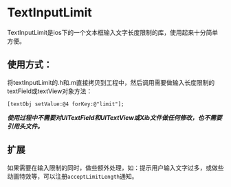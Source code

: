 TextInputLimit
==============
TextInputLimit是ios下的一个文本框输入文字长度限制的库，使用起来十分简单方便。

使用方式：
-----------

将textInputLimit的.h和.m直接拷贝到工程中，然后调用需要做输入长度限制的textField或textView对象方法：  
      
`[textObj setValue:@4 forKey:@"limit"];`        
         
         
***使用过程中不需要对UITextField和UITextView或Xib文件做任何修改，也不需要引用头文件。***

扩展
-----------
   
如果需要在输入限制的同时，做些额外处理，如：提示用户输入文字过多，或做些动画特效等，可以注册`acceptLimitLength`通知。




